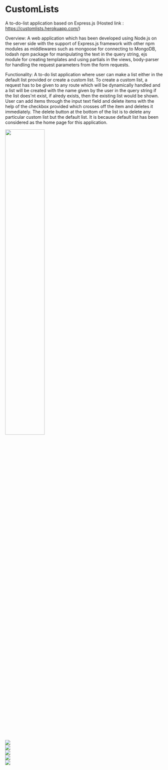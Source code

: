 # CustomLists
A to-do-list application based on Express.js  (Hosted link : https://customlists.herokuapp.com/)

Overview: A web application which has been developed using Node.js on the server side with the support of Express.js framework with other npm modules as middlewares such as mongoose for connecting to MongoDB, lodash npm package for manipulating the text in the query string, ejs module for creating templates and using partials in the views, body-parser for handling the request parameters from the form requests.

Functionality: A to-do list application where user can make a list either in the default list provided or create a custom list. To create a custom list, a request has to be given to any route which will be dynamically handled and a list will be created with the name given by the user in the query string if the list does'nt exist, if alredy exists, then the existing list would be shown. User can add items through the input text field and delete items with the help of the checkbox provided which crosses off the item and deletes it immediately. The delete button at the bottom of the list is to delete any particular custom list but the default list. It is because default list has been considered as the home page for this application.

<div class="container">
    <div class="row">
        <div class="col col-lg-4 col-md-4 col-sm-4">
            <img src="images/register.jpeg" width="50%" height="50%">
        </div>
        <div class="col col-lg-4 col-lg-4 col-md-4 col-sm-4">
            <img src="images/login.jpeg">
        </div>
        <div class="col col-lg-4 col-lg-4 col-md-4 col-sm-4">
            <img src="images/homepage.jpeg">
        </div>
    </div>
    <div class="row">
        <div class="col col-lg-4 col-lg-4 col-md-4 col-sm-4">
            <img src="images/customlist-with-validation.jpeg">
        </div>
        <div class="col col-lg-4 col-lg-4 col-md-4 col-sm-4">
            <img src="images/InPlace edit.jpeg">
        </div>
        <div class="col col-lg-4 col-lg-4 col-md-4 col-sm-4">
            <img src="images/all-lists.jpeg">
        </div>
    </div>
</div>
